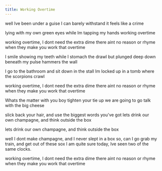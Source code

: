 ```yaml
---
title: Working Overtime
---
```


well Ive been under a guise
I can barely withstand
it feels like a crime

lying with my own green eyes
while Im tapping my hands
working overtime

working overtime,
I dont need the extra dime
there aint no reason or rhyme
when they make you work that overtime

I smile showing my teeth
while I stomach the drawl
but plunged deep down beneath
my pulse hammers the wall

I go to the bathroom
and sit down in the stall
Im locked up in a tomb
where the scorpions crawl


working overtime,
I dont need the extra dime
there aint no reason or rhyme
when they make you work that overtime

Whats the matter with you boy
tighten your tie up
we are going to go talk with the big cheese

slick back your hair, and use the biggest words you've got
lets drink our own champagne, and think outside the box

lets drink our own champagne, and think outside the box

well I dont make champagne, and I never slept in a box
so, can I go grab my train, and get out of these sox
I am quite sure today, Ive seen two of the same clocks.

working overtime,
I dont need the extra dime
there aint no reason or rhyme
when they make you work that overtime

